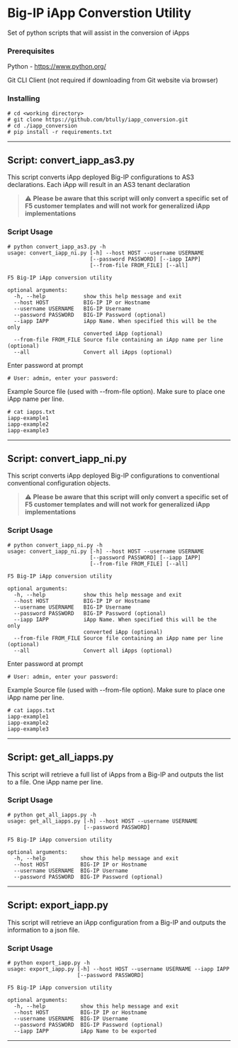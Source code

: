 # Big-IP iApp Converstion Utility

Set of python scripts that will assist in the conversion of iApps


### Prerequisites


Python - https://www.python.org/

Git CLI Client (not required if downloading from Git website via browser)


### Installing

```
# cd <working directory>
# git clone https://github.com/btully/iapp_conversion.git
# cd ./iapp_conversion
# pip install -r requirements.txt
```
---
## Script:  convert_iapp_as3.py

This script converts iApp deployed Big-IP configurations to AS3 declarations.  Each iApp will result in an AS3 tenant declaration  
> :warning: **Please be aware that this script will only convert a specific set of F5 customer templates and will not work for generalized iApp implementations**

### Script Usage
```
# python convert_iapp_as3.py -h
usage: convert_iapp_ni.py [-h] --host HOST --username USERNAME
                          [--password PASSWORD] [--iapp IAPP]
                          [--from-file FROM_FILE] [--all]

F5 Big-IP iApp conversion utility

optional arguments:
  -h, --help            show this help message and exit
  --host HOST           BIG-IP IP or Hostname
  --username USERNAME   BIG-IP Username
  --password PASSWORD   BIG-IP Password (optional)
  --iapp IAPP           iApp Name. When specified this will be the only
                        converted iApp (optional)
  --from-file FROM_FILE Source file containing an iApp name per line (optional)
  --all                 Convert all iApps (optional)
```

Enter password at prompt
```
# User: admin, enter your password:
```

Example Source file (used with --from-file option).  Make sure to place one iApp name per line.
``` 
# cat iapps.txt 
iapp-example1
iapp-example2
iapp-example3
```
---
## Script:  convert_iapp_ni.py

This script converts iApp deployed Big-IP configurations to conventional conventional configuration objects.  
> :warning: **Please be aware that this script will only convert a specific set of F5 customer templates and will not work for generalized iApp implementations**

### Script Usage
```
# python convert_iapp_ni.py -h
usage: convert_iapp_ni.py [-h] --host HOST --username USERNAME
                          [--password PASSWORD] [--iapp IAPP]
                          [--from-file FROM_FILE] [--all]

F5 Big-IP iApp conversion utility

optional arguments:
  -h, --help            show this help message and exit
  --host HOST           BIG-IP IP or Hostname
  --username USERNAME   BIG-IP Username
  --password PASSWORD   BIG-IP Password (optional)
  --iapp IAPP           iApp Name. When specified this will be the only
                        converted iApp (optional)
  --from-file FROM_FILE Source file containing an iApp name per line (optional)
  --all                 Convert all iApps (optional)
```

Enter password at prompt
```
# User: admin, enter your password:
```

Example Source file (used with --from-file option).  Make sure to place one iApp name per line.
``` 
# cat iapps.txt 
iapp-example1
iapp-example2
iapp-example3
```
---
## Script:  get_all_iapps.py
This script will retrieve a full list of iApps from a Big-IP and outputs the list to a file.  One iApp name per line.
### Script Usage
```
# python get_all_iapps.py -h
usage: get_all_iapps.py [-h] --host HOST --username USERNAME
                        [--password PASSWORD]

F5 Big-IP iApp conversion utility

optional arguments:
  -h, --help           show this help message and exit
  --host HOST          BIG-IP IP or Hostname
  --username USERNAME  BIG-IP Username
  --password PASSWORD  BIG-IP Password (optional)
```
---
## Script:  export_iapp.py
This script will retrieve an iApp configuration from a Big-IP and outputs the information to a json file.
### Script Usage
```
# python export_iapp.py -h
usage: export_iapp.py [-h] --host HOST --username USERNAME --iapp IAPP
                      [--password PASSWORD]

F5 Big-IP iApp conversion utility

optional arguments:
  -h, --help           show this help message and exit
  --host HOST          BIG-IP IP or Hostname
  --username USERNAME  BIG-IP Username
  --password PASSWORD  BIG-IP Password (optional)
  --iapp IAPP          iApp Name to be exported

```
---
